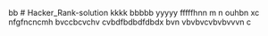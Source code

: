 bb # Hacker_Rank-solution
kkkk
bbbbb
yyyyy
fffffhnn
m n
ouhbn 
xc
nfgfncncmh
bvccbcvchv
cvbdfbdbdfdbdx
bvn vbvbvcvbvbvvvn
c
